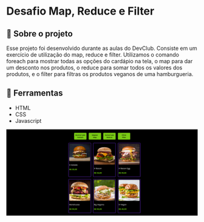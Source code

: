 <h1>
Desafio Map, Reduce e Filter
</h1>

<h2>
📕 Sobre o projeto 
</h2>

<p>
Esse projeto foi desenvolvido durante as aulas do DevClub. Consiste em um exercício de utilização do map, reduce e filter. Utilizamos o comando foreach para mostrar todas as opções do cardápio na tela, o map para dar um desconto nos produtos, o reduce para somar todos os valores dos produtos, e o filter para filtras os produtos veganos de uma hamburgueria.
</p>

<h2>
🔨 Ferramentas
</h2> 

<ul>
<li>HTML</li>
<li>CSS</li>
<li>Javascript</li>
</ul>

<img src="./img/map-img.png"/>